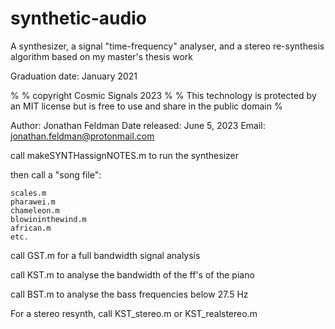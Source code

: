 # synthetic-audio

A synthesizer, a signal "time-frequency" analyser, and a stereo re-synthesis algorithm based on my master's thesis work

Graduation date: January 2021

%
% copyright Cosmic Signals 2023
%
% This technology is protected by an MIT license but is free to use and share in the public domain
%

Author: Jonathan Feldman
Date released: June 5, 2023
Email: jonathan.feldman@protonmail.com


call makeSYNTHassignNOTES.m to run the synthesizer

then call a "song file":

    scales.m
    pharawei.m
    chameleon.m
    blowininthewind.m
    african.m
    etc.

call GST.m for a full bandwidth signal analysis

call KST.m to analyse the bandwidth of the ff's of the piano

call BST.m to analyse the bass frequencies below 27.5 Hz


For a stereo resynth, call KST_stereo.m or KST_realstereo.m

